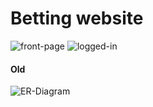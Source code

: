 # Betting website


![front-page](https://user-images.githubusercontent.com/24205488/117518722-32189780-afa1-11eb-8d9c-fb75ef3165d5.png)
![logged-in](https://user-images.githubusercontent.com/24205488/117518724-33e25b00-afa1-11eb-9f76-0a39c396b2ad.png)

<h4>Old</h4>

![ER-Diagram](https://user-images.githubusercontent.com/24205488/109418449-bca0b180-79c8-11eb-9c82-5eed7fe74290.png)
